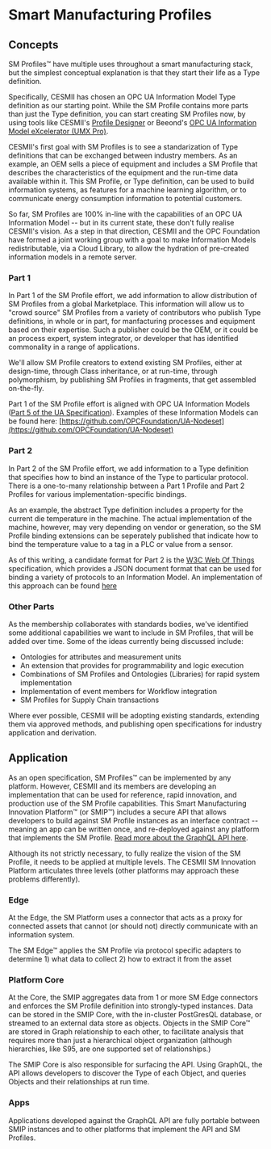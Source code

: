 # Smart Manufacturing Profiles

## Concepts

SM Profiles™ have multiple uses throughout a smart manufacturing stack, but the simplest conceptual explanation is that they start their life as a Type definition.

Specifically, CESMII has chosen an OPC UA Information Model Type definition as our starting point. While the SM Profile contains more parts than just the Type definition, you can start creating SM Profiles now, by using tools like CESMII's [Profile Designer](https://profiledesigner.cesmii.net) or Beeond's [OPC UA Information Model eXcelerator (UMX Pro)](https://beeond.net/opc-ua-information-model-excelerator-umx-pro-download/).

CESMII's first goal with SM Profiles is to see a standarization of Type definitions that can be exchanged between industry members. As an example, an OEM sells a piece of equipment and includes a SM Profile that describes the characteristics of the equipment and the run-time data available within it. This SM Profile, or Type definition, can be used to build information systems, as features for a machine learning algorithm, or to communicate energy consumption information to potential customers.

So far, SM Profiles are 100% in-line with the capabilities of an OPC UA Information Model -- but in its current state, these don't fully realise CESMII's vision. As a step in that direction, CESMII and the OPC Foundation have formed a joint working group with a goal to make Information Models redistributable, via a Cloud Library, to allow the hydration of pre-created information models in a remote server.

### Part 1

In Part 1 of the SM Profile effort, we add information to allow distribution of SM Profiles from a global Marketplace. This information will allow us to "crowd source" SM Profiles from a variety of contributors who publish Type definitions, in whole or in part, for manfacturing processes and equipment based on their expertise. Such a publisher could be the OEM, or it could be an process expert, system integrator, or developer that has identified commonality in a range of applications.

We'll allow SM Profile creators to extend existing SM Profiles, either at design-time, through Class inheritance, or at run-time, through polymorphism, by publishing SM Profiles in fragments, that get assembled on-the-fly.

Part 1 of the SM Profile effort is aligned with OPC UA Information Models ([Part 5 of the UA Specification](https://reference.opcfoundation.org/v104/Core/docs/Part5/)). Examples of these Information Models can be found here:
[https://github.com/OPCFoundation/UA-Nodeset](https://github.com/OPCFoundation/UA-Nodeset)

### Part 2

In Part 2 of the SM Profile effort, we add information to a Type definition that specifies how to bind an instance of the Type to particular protocol. There is a one-to-many relationship between a Part 1 Profile and Part 2 Profiles for various implementation-specific bindings.

As an example, the abstract Type definition includes a property for the current die temperature in the machine. The actual implementation of the machine, however, may very depending on vendor or generation, so the SM Profile binding extensions can be seperately published that indicate how to bind the temperature value to a tag in a PLC or value from a sensor.

As of this writing, a candidate format for Part 2 is the [W3C Web Of Things](https://www.w3.org/WoT/) specification, which provides a JSON document format that can be used for binding a variety of protocols to an Information Model. An implementation of this approach can be found [here](https://github.com/OPCFoundation/UA-EdgeTranslator)

### Other Parts

As the membership collaborates with standards bodies, we've identified some additional capabilities we want to include in SM Profiles, that will be added over time. Some of the ideas currently being discussed include:
- Ontologies for attributes and measurement units
- An extension that provides for programmability and logic execution
- Combinations of SM Profiles and Ontologies (Libraries) for rapid system implementation
- Implementation of event members for Workflow integration
- SM Profiles for Supply Chain transactions

Where ever possible, CESMII will be adopting existing standards, extending them via approved methods, and publishing open specifications for industry application and derivation.

## Application

As an open specification, SM Profiles™ can be implemented by any platform. However, CESMII and its members are developing an implementation that can be used for reference, rapid innovation, and production use of the SM Profile capabilities. This Smart Manufacturing Innovation Platform™ (or SMIP™) includes a secure API that allows developers to build against SM Profile instances as an interface contract -- meaning an app can be written once, and re-deployed against any platform that implements the SM Profile. [Read more about the GraphQL API here](https://github.com/cesmii/API).

Although its not strictly necessary, to fully realize the vision of the SM Profile, it needs to be applied at multiple levels. The CESMII SM Innovation Platform articulates three levels (other platforms may approach these problems differently).

### Edge

At the Edge, the SM Platform uses a connector that acts as a proxy for connected assets that cannot (or should not) directly communicate with an information system.

The SM Edge™ applies the SM Profile via protocol specific adapters to determine 1) what data to collect 2) how to extract it from the asset

### Platform Core

At the Core, the SMIP aggregates data from 1 or more SM Edge connectors and enforces the SM Profile definition into strongly-typed instances. Data can be stored in the SMIP Core, with the in-cluster PostGresQL database, or streamed to an external data store as objects. Objects in the SMIP Core™ are stored in Graph relationship to each other, to facilitate analysis that requires more than just a hierarchical object organization (although hierarchies, like S95, are one supported set of relationships.)

The SMIP Core is also responsible for surfacing the API. Using GraphQL, the API allows developers to discover the Type of each Object, and queries Objects and their relationships at run time.

### Apps

Applications developed against the GraphQL API are fully portable between SMIP instances and to other platforms that implement the API and SM Profiles.
